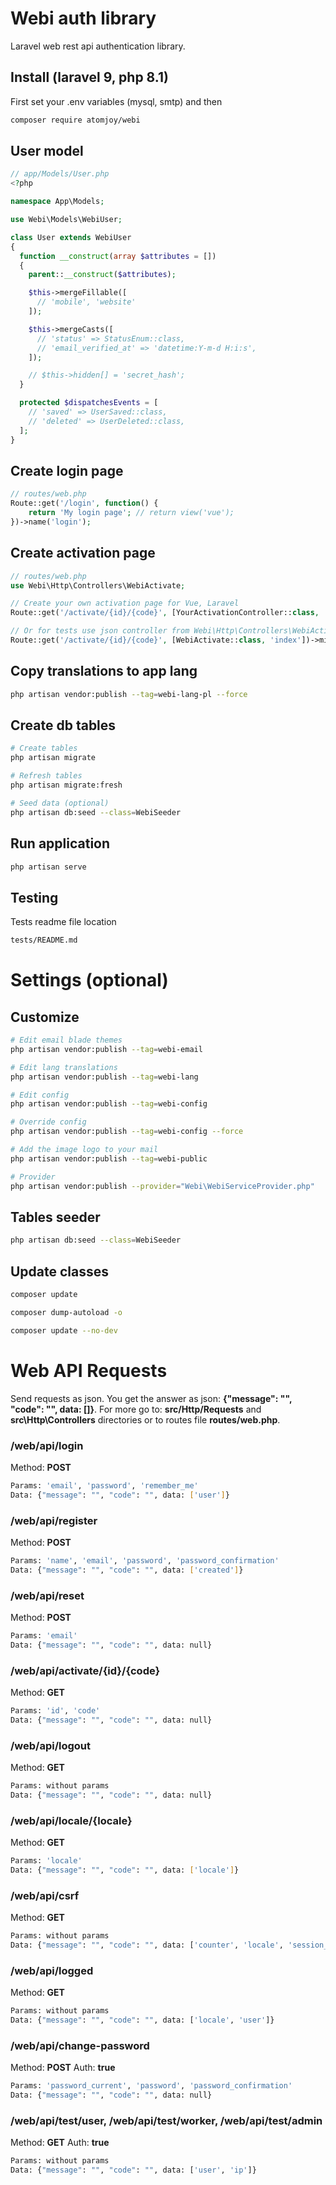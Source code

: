 # Webi auth library

Laravel web rest api authentication library.

## Install (laravel 9, php 8.1)

First set your .env variables (mysql, smtp) and then

```sh
composer require atomjoy/webi
```

## User model

```php
// app/Models/User.php
<?php

namespace App\Models;

use Webi\Models\WebiUser;

class User extends WebiUser
{
  function __construct(array $attributes = [])
  {
    parent::__construct($attributes);

    $this->mergeFillable([
      // 'mobile', 'website'
    ]);

    $this->mergeCasts([
      // 'status' => StatusEnum::class,
      // 'email_verified_at' => 'datetime:Y-m-d H:i:s',
    ]);

    // $this->hidden[] = 'secret_hash';
  }

  protected $dispatchesEvents = [
    // 'saved' => UserSaved::class,
    // 'deleted' => UserDeleted::class,
  ];
}
```

## Create login page

```php
// routes/web.php
Route::get('/login', function() {
    return 'My login page'; // return view('vue');
})->name('login');
```

## Create activation page

```php
// routes/web.php
use Webi\Http\Controllers\WebiActivate;

// Create your own activation page for Vue, Laravel
Route::get('/activate/{id}/{code}', [YourActivationController::class, 'index'])->middleware(['webi-locale']);

// Or for tests use json controller from Webi\Http\Controllers\WebiActivate.php
Route::get('/activate/{id}/{code}', [WebiActivate::class, 'index'])->middleware(['webi-locale']);
```

## Copy translations to app lang

```sh
php artisan vendor:publish --tag=webi-lang-pl --force
```

## Create db tables

```sh
# Create tables
php artisan migrate

# Refresh tables
php artisan migrate:fresh

# Seed data (optional)
php artisan db:seed --class=WebiSeeder
```

## Run application

```sh
php artisan serve
```

## Testing

Tests readme file location

```sh
tests/README.md
```

# Settings (optional)

## Customize

```sh
# Edit email blade themes
php artisan vendor:publish --tag=webi-email

# Edit lang translations
php artisan vendor:publish --tag=webi-lang

# Edit config
php artisan vendor:publish --tag=webi-config

# Override config
php artisan vendor:publish --tag=webi-config --force

# Add the image logo to your mail
php artisan vendor:publish --tag=webi-public

# Provider
php artisan vendor:publish --provider="Webi\WebiServiceProvider.php"
```

## Tables seeder

```sh
php artisan db:seed --class=WebiSeeder
```

## Update classes

```sh
composer update

composer dump-autoload -o

composer update --no-dev
```

# Web API Requests

Send requests as json. You get the answer as json: **{"message": "", "code": "", data: []}**. For more go to: **src/Http/Requests** and **src\Http\Controllers** directories or to routes file **routes/web.php**.

### /web/api/login

Method: **POST**

```sh
Params: 'email', 'password', 'remember_me'
Data: {"message": "", "code": "", data: ['user']}
```

### /web/api/register

Method: **POST**

```sh
Params: 'name', 'email', 'password', 'password_confirmation'
Data: {"message": "", "code": "", data: ['created']}
```

### /web/api/reset

Method: **POST**

```sh
Params: 'email'
Data: {"message": "", "code": "", data: null}
```

### /web/api/activate/{id}/{code}

Method: **GET**

```sh
Params: 'id', 'code'
Data: {"message": "", "code": "", data: null}
```

### /web/api/logout

Method: **GET**

```sh
Params: without params
Data: {"message": "", "code": "", data: null}
```

### /web/api/locale/{locale}

Method: **GET**

```sh
Params: 'locale'
Data: {"message": "", "code": "", data: ['locale']}
```

### /web/api/csrf

Method: **GET**

```sh
Params: without params
Data: {"message": "", "code": "", data: ['counter', 'locale', 'session_locale']}
```

### /web/api/logged

Method: **GET**

```sh
Params: without params
Data: {"message": "", "code": "", data: ['locale', 'user']}
```

### /web/api/change-password

Method: **POST** Auth: **true**

```sh
Params: 'password_current', 'password', 'password_confirmation'
Data: {"message": "", "code": "", data: null}
```

### /web/api/test/user, /web/api/test/worker, /web/api/test/admin

Method: **GET** Auth: **true**

```sh
Params: without params
Data: {"message": "", "code": "", data: ['user', 'ip']}
```
